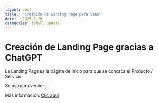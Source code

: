 ```yaml
---
layout: post
title:  "Creación de Landing Page para SaaS"
date:   2025-1-28
categories: jekyll update
---
```



# Creación de Landing Page gracias a ChatGPT


La Landing Page es la página de inicio para que se conozca el Producto / Servicio

Se usa para vender...


Más información: <a href="https://github.com/TripleYei/Modern-SaaS-Landing">Clic aquí</a>
